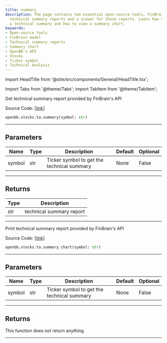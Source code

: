 ```yaml
---
title: summary
description: The page contains two essential open-source tools, FinBrain's model for
  technical summary reports and a viewer for those reports. Learn how to populate
  a technical summary and how to view a summary chart.
keywords:
- Open-source tools
- FinBrain model
- Technical summary reports
- Summary chart
- OpenBB's API
- Stocks
- Ticker symbol
- Technical Analysis
---
```


import HeadTitle from '@site/src/components/General/HeadTitle.tsx';

<HeadTitle title="stocks.ta.summary - Reference | OpenBB SDK Docs" />

import Tabs from '@theme/Tabs';
import TabItem from '@theme/TabItem';

<Tabs>
<TabItem value="model" label="Model" default>

Get technical summary report provided by FinBrain's API

Source Code: [[link](https://github.com/OpenBB-finance/OpenBBTerminal/tree/main/openbb_terminal/stocks/technical_analysis/finbrain_model.py#L14)]

```python wordwrap
openbb.stocks.ta.summary(symbol: str)
```

---

## Parameters

| Name | Type | Description | Default | Optional |
| ---- | ---- | ----------- | ------- | -------- |
| symbol | str | Ticker symbol to get the technical summary | None | False |


---

## Returns

| Type | Description |
| ---- | ----------- |
| str | technical summary report |
---



</TabItem>
<TabItem value="view" label="Chart">

Print technical summary report provided by FinBrain's API

Source Code: [[link](https://github.com/OpenBB-finance/OpenBBTerminal/tree/main/openbb_terminal/stocks/technical_analysis/finbrain_view.py#L14)]

```python wordwrap
openbb.stocks.ta.summary_chart(symbol: str)
```

---

## Parameters

| Name | Type | Description | Default | Optional |
| ---- | ---- | ----------- | ------- | -------- |
| symbol | str | Ticker symbol to get the technical summary | None | False |


---

## Returns

This function does not return anything

---



</TabItem>
</Tabs>